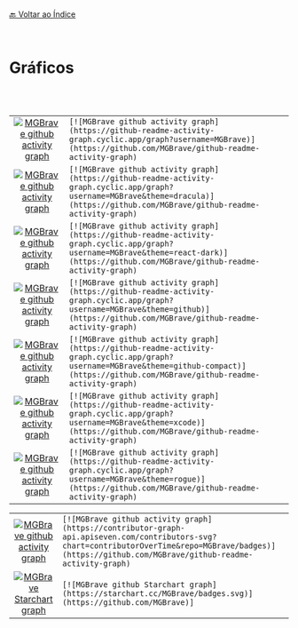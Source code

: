 <br>[🔙 Voltar ao Índice](./README.md)<br>

<br>

# Gráficos

 <br> 
 <br>
 
 | | | 
| :--: | :-- | 
|[![MGBrave github activity graph](https://github-readme-activity-graph.cyclic.app/graph?username=MGBrave)](https://github.com/MGBrave/github-readme-activity-graph)| ```[![MGBrave github activity graph](https://github-readme-activity-graph.cyclic.app/graph?username=MGBrave)](https://github.com/MGBrave/github-readme-activity-graph)  ```|
|[![MGBrave github activity graph](https://github-readme-activity-graph.cyclic.app/graph?username=MGBrave&theme=dracula)](https://github.com/MGBrave/github-readme-activity-graph)| ```[![MGBrave github activity graph](https://github-readme-activity-graph.cyclic.app/graph?username=MGBrave&theme=dracula)](https://github.com/MGBrave/github-readme-activity-graph)  ```|
 |[![MGBrave github activity graph](https://github-readme-activity-graph.cyclic.app/graph?username=MGBrave&theme=react-dark)](https://github.com/MGBrave/github-readme-activity-graph)| ```[![MGBrave github activity graph](https://github-readme-activity-graph.cyclic.app/graph?username=MGBrave&theme=react-dark)](https://github.com/MGBrave/github-readme-activity-graph)  ```|
 |[![MGBrave github activity graph](https://github-readme-activity-graph.cyclic.app/graph?username=MGBrave&theme=github)](https://github.com/MGBrave/github-readme-activity-graph)| ```[![MGBrave github activity graph](https://github-readme-activity-graph.cyclic.app/graph?username=MGBrave&theme=github)](https://github.com/MGBrave/github-readme-activity-graph)  ```|
 |[![MGBrave github activity graph](https://github-readme-activity-graph.cyclic.app/graph?username=MGBrave&theme=github-compact)](https://github.com/MGBrave/github-readme-activity-graph)| ```[![MGBrave github activity graph](https://github-readme-activity-graph.cyclic.app/graph?username=MGBrave&theme=github-compact)](https://github.com/MGBrave/github-readme-activity-graph)  ```|
 |[![MGBrave github activity graph](https://github-readme-activity-graph.cyclic.app/graph?username=MGBrave&theme=xcode)](https://github.com/MGBrave/github-readme-activity-graph)| ```[![MGBrave github activity graph](https://github-readme-activity-graph.cyclic.app/graph?username=MGBrave&theme=xcode)](https://github.com/MGBrave/github-readme-activity-graph)  ```|
 |[![MGBrave github activity graph](https://github-readme-activity-graph.cyclic.app/graph?username=MGBrave&theme=rogue)](https://github.com/MGBrave/github-readme-activity-graph)| ```[![MGBrave github activity graph](https://github-readme-activity-graph.cyclic.app/graph?username=MGBrave&theme=rogue)](https://github.com/MGBrave/github-readme-activity-graph)  ```|
 
 
  | | | 
| :--: | :-- | 
 |[![MGBrave github activity graph](https://contributor-graph-api.apiseven.com/contributors-svg?chart=contributorOverTime&repo=MGBrave/badges)](https://github.com/MGBrave/github-readme-activity-graph)| ```[![MGBrave github activity graph](https://contributor-graph-api.apiseven.com/contributors-svg?chart=contributorOverTime&repo=MGBrave/badges)](https://github.com/MGBrave/github-readme-activity-graph)  ```|
 |[![MGBrave Starchart graph](https://starchart.cc/MGBrave/badges.svg)](https://github.com/MGBrave/github-readme-activity-graph)| ```[![MGBrave github Starchart graph](https://starchart.cc/MGBrave/badges.svg)](https://github.com/MGBrave)]  ```|





 
 
